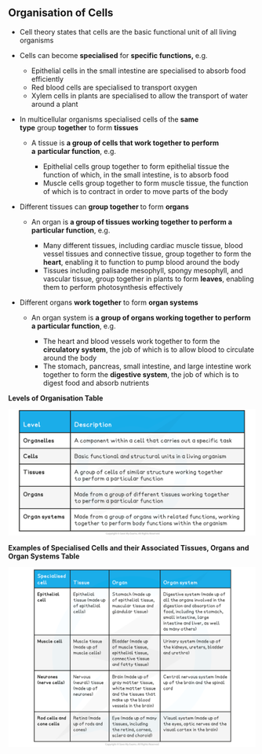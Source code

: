 Organisation of Cells
---------------------

* Cell theory states that cells are the basic functional unit of all living organisms
* Cells can become <b>specialised</b> for <b>specific functions, </b>e.g.

  + Epithelial cells in the small intestine are specialised to absorb food efficiently
  + Red blood cells are specialised to transport oxygen
  + Xylem cells in plants are specialised to allow the transport of water around a plant
* In multicellular organisms specialised cells of the <b>same type</b> group <b>together</b> to form <b>tissues</b>

  + A tissue is <b>a group of cells that work together to perform a</b> <b>particular function</b>, e.g.

    - Epithelial cells group together to form epithelial tissue the function of which, in the small intestine, is to absorb food
    - Muscle cells group together to form muscle tissue, the function of which is to contract in order to move parts of the body
* Different tissues can <b>group together </b>to form <b>organs</b>

  + An organ is <b>a group of tissues working together to perform a particular function</b>, e.g.

    - Many different tissues, including cardiac muscle tissue, blood vessel tissues and connective tissue, group together to form the <b>heart</b>, enabling it to function to pump blood around the body
    - Tissues including palisade mesophyll, spongy mesophyll, and vascular tissue, group together in plants to form <b>leaves</b>, enabling them to perform photosynthesis effectively
* Different organs <b>work together</b> to form <b>organ systems</b>

  + An organ system is <b>a group of organs working together to perform a particular function</b>, e.g.

    - The heart and blood vessels work together to form the <b>circulatory system</b>, the job of which is to allow blood to circulate around the body
    - The stomach, pancreas, small intestine, and large intestine work together to form the <b>digestive system</b>, the job of which is to digest food and absorb nutrients

<b>Levels of Organisation Table</b>

![Different Levels of Organisation Table](Different-Levels-of-Organisation-Table.png)

<b>Examples of Specialised Cells and their Associated Tissues, Organs and Organ Systems Table</b>

![Examples of specialised cells](Examples-of-specialised-cells.png)